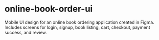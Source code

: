 # online-book-order-ui
Mobile UI design for an online book ordering application created in Figma. Includes screens for login, signup, book listing, cart, checkout, payment success, and review.
